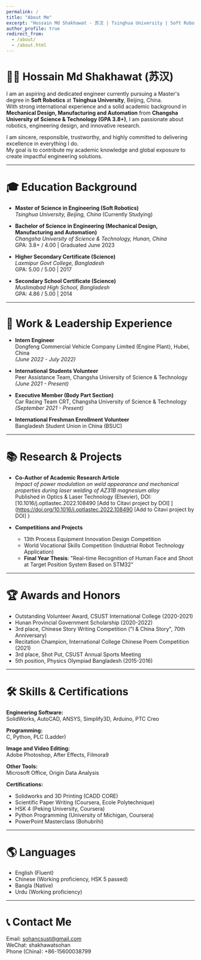 ```yaml
---
permalink: /
title: "About Me"
excerpt: "Hossain Md Shakhawat - 苏汉 | Tsinghua University | Soft Robotics"
author_profile: true
redirect_from:
  - /about/
  - /about.html
---
```


# 👨‍🎓 Hossain Md Shakhawat (苏汉)

I am an aspiring and dedicated engineer currently pursuing a Master's degree in **Soft Robotics** at **Tsinghua University**, Beijing, China.  
With strong international experience and a solid academic background in **Mechanical Design, Manufacturing and Automation** from **Changsha University of Science & Technology (GPA 3.8+)**, I am passionate about robotics, engineering design, and innovative research.

I am sincere, responsible, trustworthy, and highly committed to delivering excellence in everything I do.  
My goal is to contribute my academic knowledge and global exposure to create impactful engineering solutions.

---

# 🎓 Education Background

- **Master of Science in Engineering (Soft Robotics)**  
  *Tsinghua University, Beijing, China* (Currently Studying)

- **Bachelor of Science in Engineering (Mechanical Design, Manufacturing and Automation)**  
  *Changsha University of Science & Technology, Hunan, China*  
  GPA: 3.8+ / 4.00 | Graduated June 2023

- **Higher Secondary Certificate (Science)**  
  *Laxmipur Govt College, Bangladesh*  
  GPA: 5.00 / 5.00 | 2017

- **Secondary School Certificate (Science)**  
  *Muslimabad High School, Bangladesh*  
  GPA: 4.86 / 5.00 | 2014

---

# 💼 Work & Leadership Experience

- **Intern Engineer**  
  Dongfeng Commercial Vehicle Company Limited (Engine Plant), Hubei, China  
  *(June 2022 - July 2022)*

- **International Students Volunteer**  
  Peer Assistance Team, Changsha University of Science & Technology  
  *(June 2021 - Present)*

- **Executive Member (Body Part Section)**  
  Car Racing Team CRT, Changsha University of Science & Technology  
  *(September 2021 - Present)*

- **International Freshman Enrollment Volunteer**  
  Bangladesh Student Union in China (BSUC)

---

# 📚 Research & Projects

- **Co-Author of Academic Research Article**  
  *Impact of power modulation on weld appearance and mechanical properties during laser welding of AZ31B magnesium alloy*  
  Published in Optics & Laser Technology (Elsevier), DOI: [10.1016/j.optlastec.2022.108490  [Add to Citavi project by DOI] ](https://doi.org/10.1016/j.optlastec.2022.108490  [Add to Citavi project by DOI] )

- **Competitions and Projects**  
  - 13th Process Equipment Innovation Design Competition
  - World Vocational Skills Competition (Industrial Robot Technology Application)
  - **Final Year Thesis**: "Real-time Recognition of Human Face and Shoot at Target Position System Based on STM32"

---

# 🏆 Awards and Honors

- Outstanding Volunteer Award, CSUST International College (2020-2021)
- Hunan Provincial Government Scholarship (2020-2022)
- 3rd place, Chinese Story Writing Competition ("I & China Story", 70th Anniversary)
- Recitation Champion, International College Chinese Poem Competition (2021)
- 3rd place, Shot Put, CSUST Annual Sports Meeting
- 5th position, Physics Olympiad Bangladesh (2015-2016)

---

# 🛠 Skills & Certifications

**Engineering Software:**  
SolidWorks, AutoCAD, ANSYS, Simplify3D, Arduino, PTC Creo

**Programming:**  
C, Python, PLC (Ladder)

**Image and Video Editing:**  
Adobe Photoshop, After Effects, Filmora9

**Other Tools:**  
Microsoft Office, Origin Data Analysis

**Certifications:**  
- Solidworks and 3D Printing (CADD CORE)
- Scientific Paper Writing (Coursera, Ecole Polytechnique)
- HSK 4 (Peking University, Coursera)
- Python Programming (University of Michigan, Coursera)
- PowerPoint Masterclass (Bohubrihi)

---

# 🌎 Languages

- English (Fluent)
- Chinese (Working proficiency, HSK 5 passed)
- Bangla (Native)
- Urdu (Working proficiency)

---

# 📞 Contact Me

Email: sohancsust@gmail.com  
WeChat: shakhawatsohan  
Phone (China): +86-15600038799
